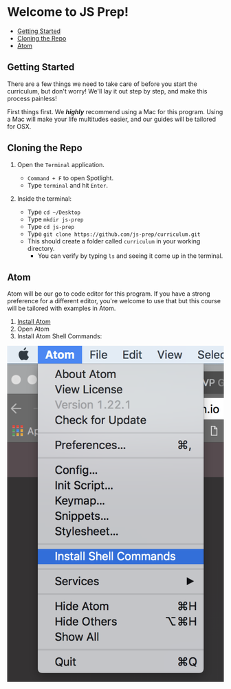 # Welcome to JS Prep!

- [Getting Started](#getting-started)
- [Cloning the Repo](#cloning-the-repo)
- [Atom](#atom)

## Getting Started

There are a few things we need to take care of before you start the curriculum, but don't worry! We'll lay it out step by step, and make this process painless!

First things first. We ***highly*** recommend using a Mac for this program. Using a Mac will make your life multitudes easier, and our guides will be tailored for OSX.

## Cloning the Repo

1. Open the `Terminal` application.
    - `Command + F` to open Spotlight.
    - Type `terminal` and hit `Enter`.

2. Inside the terminal:
    - Type `cd ~/Desktop`
    - Type `mkdir js-prep`
    - Type `cd js-prep`
    - Type `git clone https://github.com/js-prep/curriculum.git`
    - This should create a folder called `curriculum` in your working directory.
        - You can verify by typing `ls` and seeing it come up in the terminal.

## Atom

Atom will be our go to code editor for this program. If you have a strong preference for a different editor, you're welcome to use that but this course will be tailored with examples in Atom.

1. [Install Atom](https://atom.io/)
2. Open Atom
3. Install Atom Shell Commands:

![Installing Atom Shell Commands](https://github.com/js-prep/curriculum/blob/master/assets/installing-atom-shell-commands.png)
